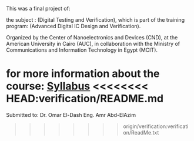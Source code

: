 This was a final project of:

the subject                          : (Digital Testing and Verification),
which is part of the training program: (Advanced Digital IC Design and Verification).

Organized by the Center of Nanoelectronics and Devices (CND),
at the American University in Cairo (AUC),
in collaboration with the Ministry of Communications and Information Technology in Egypt (MCIT).

for more information about the course: [Syllabus](https://aucegypt0.sharepoint.com/sites/documents/SSE/Forms/AllItems.aspx?id=%2Fsites%2Fdocuments%2FSSE%2FCND212%5FDigital%20Testing%20and%20Verification%2Epdf&parent=%2Fsites%2Fdocuments%2FSSE&p=true&ga=1)
<<<<<<<< HEAD:verification/README.md
========

Submitted to:
Dr. Omar El-Dash
Eng. Amr Abd-ElAzim
>>>>>>>> origin/verification:verification/ReadMe.txt
